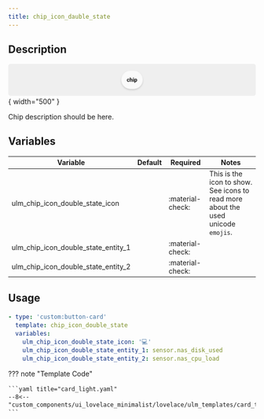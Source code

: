 ```yaml
---
title: chip_icon_dauble_state
---
```

<!-- markdownlint-disable MD046 -->

## Description

![example-image](../../assets/img/ulm_chips/chip_example.png){ width="500" }

Chip description should be here.

## Variables

| Variable | Default | Required         | Notes             |
|----------|---------|------------------|-------------------|
| ulm_chip_icon_double_state_icon     |         | :material-check: | This is the icon to show. See icons to read more about the used unicode `emojis`. |
|ulm_chip_icon_double_state_entity_1|     | :material-check: |  |
|ulm_chip_icon_double_state_entity_2|     | :material-check: |  |

## Usage

```yaml
- type: 'custom:button-card'
  template: chip_icon_double_state
  variables:
    ulm_chip_icon_double_state_icon: '💻'
    ulm_chip_icon_double_state_entity_1: sensor.nas_disk_used
    ulm_chip_icon_double_state_entity_2: sensor.nas_cpu_load
```

??? note "Template Code"

    ```yaml title="card_light.yaml"
    --8<-- "custom_components/ui_lovelace_minimalist/lovelace/ulm_templates/card_templates/chips/chip_icon_dauble_state.yaml"
    ```
